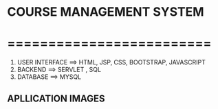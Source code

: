 # COURSE MANAGEMENT SYSTEM

# =========================

1) USER INTERFACE ==> HTML, JSP, CSS, BOOTSTRAP, JAVASCRIPT
2) BACKEND  ==> SERVLET , SQL
3) DATABASE ==> MYSQL

## APLLICATION IMAGES


